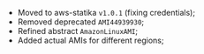 * Moved to aws-statika `v1.0.1` (fixing credentials);
* Removed deprecated `AMI44939930`;
* Refined abstract `AmazonLinuxAMI`;
* Added actual AMIs for different regions;
